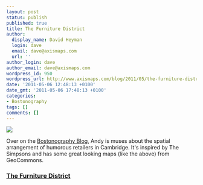 ```yaml
---
layout: post
status: publish
published: true
title: The Furniture District
author:
  display_name: David Heyman
  login: dave
  email: dave@axismaps.com
  url: ''
author_login: dave
author_email: dave@axismaps.com
wordpress_id: 950
wordpress_url: http://www.axismaps.com/blog/2011/05/the-furniture-district/
date: '2011-05-06 12:48:13 +0100'
date_gmt: '2011-05-06 17:48:13 +0100'
categories:
- Bostonography
tags: []
comments: []
---
```

<p><img src="http://bostonography.com/wp-content/uploads/2011/05/furniture_allston.jpg" class="size-full wp-image-911 aligncenter" /></p>
<p>Over on the <a href="http://bostonography.com" target="_blank">Bostonography Blog</a>, Andy is muses about the spatial arrangement of humorous retailers in Cambridge. It's inspired by The Simpsons and has some great looking maps (like the above) from GeoCommons.</p>
<h3><strong><a href="http://bostonography.com/2011/the-furniture-district/" target="_blank">The Furniture District</a></strong></h3>
